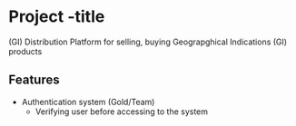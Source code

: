 # Project -title
(GI) Distribution Platform 
for selling, buying Geograpghical Indications (GI) products

## Features
- Authentication system (Gold/Team)
    - Verifying user before accessing to the system
